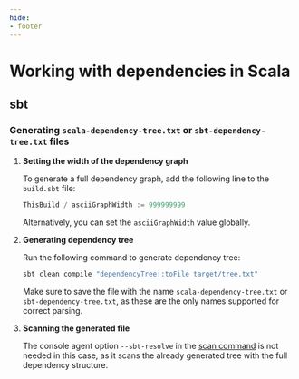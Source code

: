```yaml
---
hide:
- footer
---
```


# Working with dependencies in Scala

## sbt

### Generating `scala-dependency-tree.txt` or `sbt-dependency-tree.txt` files

1. **Setting the width of the dependency graph**

	To generate a full dependency graph, add the following line to the `build.sbt` file:

	```scala
	ThisBuild / asciiGraphWidth := 999999999
	```

	Alternatively, you can set the `asciiGraphWidth` value globally.

2. **Generating dependency tree**

	Run the following command to generate dependency tree:

	```bash
	sbt clean compile "dependencyTree::toFile target/tree.txt"
	```

	Make sure to save the file with the name `scala-dependency-tree.txt` or `sbt-dependency-tree.txt`, as these are the only names supported for correct parsing.

3. **Scanning the generated file**

	The console agent option `--sbt-resolve` in the [scan command](/agent/scan.en) is not needed in this case, as it scans the already generated tree with the full dependency structure.